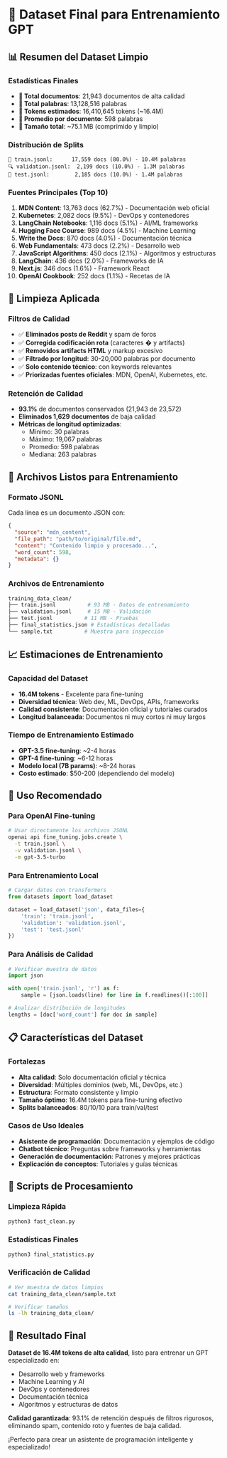 # 🎯 Dataset Final para Entrenamiento GPT

## 📊 Resumen del Dataset Limpio

### **Estadísticas Finales**
- **📄 Total documentos**: 21,943 documentos de alta calidad
- **📝 Total palabras**: 13,128,516 palabras
- **🔢 Tokens estimados**: 16,410,645 tokens (~16.4M)
- **📏 Promedio por documento**: 598 palabras
- **💾 Tamaño total**: ~75.1 MB (comprimido y limpio)

### **Distribución de Splits**
```
🎯 train.jsonl:      17,559 docs (80.0%) - 10.4M palabras
🔍 validation.jsonl:  2,199 docs (10.0%) - 1.3M palabras  
🧪 test.jsonl:        2,185 docs (10.0%) - 1.4M palabras
```

### **Fuentes Principales (Top 10)**
1. **MDN Content**: 13,763 docs (62.7%) - Documentación web oficial
2. **Kubernetes**: 2,082 docs (9.5%) - DevOps y contenedores
3. **LangChain Notebooks**: 1,116 docs (5.1%) - AI/ML frameworks
4. **Hugging Face Course**: 989 docs (4.5%) - Machine Learning
5. **Write the Docs**: 870 docs (4.0%) - Documentación técnica
6. **Web Fundamentals**: 473 docs (2.2%) - Desarrollo web
7. **JavaScript Algorithms**: 450 docs (2.1%) - Algoritmos y estructuras
8. **LangChain**: 436 docs (2.0%) - Frameworks de IA
9. **Next.js**: 346 docs (1.6%) - Framework React
10. **OpenAI Cookbook**: 252 docs (1.1%) - Recetas de IA

## 🧹 Limpieza Aplicada

### **Filtros de Calidad**
- ✅ **Eliminados posts de Reddit** y spam de foros
- ✅ **Corregida codificación rota** (caracteres � y artifacts)
- ✅ **Removidos artifacts HTML** y markup excesivo
- ✅ **Filtrado por longitud**: 30-20,000 palabras por documento
- ✅ **Solo contenido técnico**: con keywords relevantes
- ✅ **Priorizadas fuentes oficiales**: MDN, OpenAI, Kubernetes, etc.

### **Retención de Calidad**
- **93.1%** de documentos conservados (21,943 de 23,572)
- **Eliminados 1,629 documentos** de baja calidad
- **Métricas de longitud optimizadas**:
  - Mínimo: 30 palabras
  - Máximo: 19,067 palabras
  - Promedio: 598 palabras
  - Mediana: 263 palabras

## 🚀 Archivos Listos para Entrenamiento

### **Formato JSONL**
Cada línea es un documento JSON con:
```json
{
  "source": "mdn_content",
  "file_path": "path/to/original/file.md",
  "content": "Contenido limpio y procesado...",
  "word_count": 598,
  "metadata": {}
}
```

### **Archivos de Entrenamiento**
```bash
training_data_clean/
├── train.jsonl          # 93 MB - Datos de entrenamiento
├── validation.jsonl     # 15 MB - Validación
├── test.jsonl          # 11 MB - Pruebas
├── final_statistics.json # Estadísticas detalladas
└── sample.txt          # Muestra para inspección
```

## 📈 Estimaciones de Entrenamiento

### **Capacidad del Dataset**
- **16.4M tokens** - Excelente para fine-tuning
- **Diversidad técnica**: Web dev, ML, DevOps, APIs, frameworks
- **Calidad consistente**: Documentación oficial y tutoriales curados
- **Longitud balanceada**: Documentos ni muy cortos ni muy largos

### **Tiempo de Entrenamiento Estimado**
- **GPT-3.5 fine-tuning**: ~2-4 horas
- **GPT-4 fine-tuning**: ~6-12 horas
- **Modelo local (7B params)**: ~8-24 horas
- **Costo estimado**: $50-200 (dependiendo del modelo)

## 🎯 Uso Recomendado

### **Para OpenAI Fine-tuning**
```bash
# Usar directamente los archivos JSONL
openai api fine_tuning.jobs.create \
  -t train.jsonl \
  -v validation.jsonl \
  -m gpt-3.5-turbo
```

### **Para Entrenamiento Local**
```python
# Cargar datos con transformers
from datasets import load_dataset

dataset = load_dataset('json', data_files={
    'train': 'train.jsonl',
    'validation': 'validation.jsonl',
    'test': 'test.jsonl'
})
```

### **Para Análisis de Calidad**
```python
# Verificar muestra de datos
import json

with open('train.jsonl', 'r') as f:
    sample = [json.loads(line) for line in f.readlines()[:100]]

# Analizar distribución de longitudes
lengths = [doc['word_count'] for doc in sample]
```

## 📋 Características del Dataset

### **Fortalezas**
- **Alta calidad**: Solo documentación oficial y técnica
- **Diversidad**: Múltiples dominios (web, ML, DevOps, etc.)
- **Estructura**: Formato consistente y limpio
- **Tamaño óptimo**: 16.4M tokens para fine-tuning efectivo
- **Splits balanceados**: 80/10/10 para train/val/test

### **Casos de Uso Ideales**
- **Asistente de programación**: Documentación y ejemplos de código
- **Chatbot técnico**: Preguntas sobre frameworks y herramientas
- **Generación de documentación**: Patrones y mejores prácticas
- **Explicación de conceptos**: Tutoriales y guías técnicas

## 🔧 Scripts de Procesamiento

### **Limpieza Rápida**
```bash
python3 fast_clean.py
```

### **Estadísticas Finales**
```bash
python3 final_statistics.py
```

### **Verificación de Calidad**
```bash
# Ver muestra de datos limpios
cat training_data_clean/sample.txt

# Verificar tamaños
ls -lh training_data_clean/
```

## 🎉 Resultado Final

**Dataset de 16.4M tokens de alta calidad**, listo para entrenar un GPT especializado en:
- Desarrollo web y frameworks
- Machine Learning y AI
- DevOps y contenedores
- Documentación técnica
- Algoritmos y estructuras de datos

**Calidad garantizada**: 93.1% de retención después de filtros rigurosos, eliminando spam, contenido roto y fuentes de baja calidad.

¡Perfecto para crear un asistente de programación inteligente y especializado!